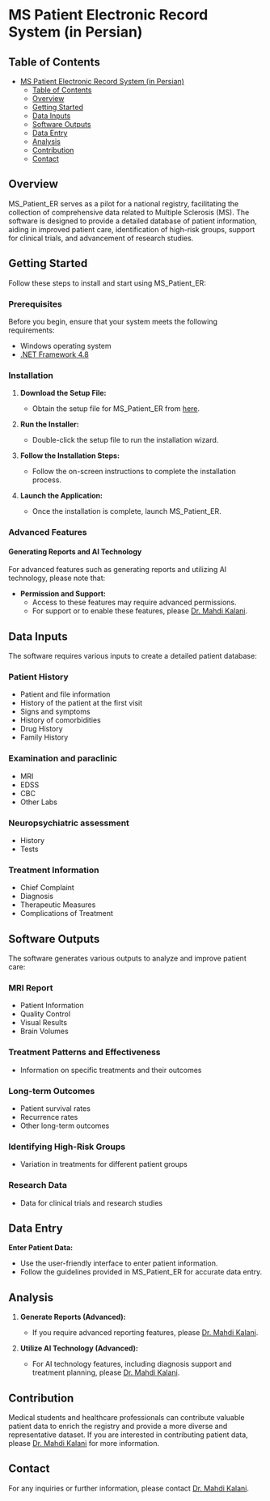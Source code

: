 # MS Patient Electronic Record System (in Persian)

## Table of Contents

- [MS Patient Electronic Record System (in Persian)](#ms-patient-electronic-record-system-in-persian)
  - [Table of Contents](#table-of-contents)
  - [Overview](#overview)
  - [Getting Started](#getting-started)
  - [Data Inputs](#data-inputs)
  - [Software Outputs](#software-outputs)
  - [Data Entry](#data-entry)
  - [Analysis](#analysis)
  - [Contribution](#contribution)
  - [Contact](#contact)

## Overview

MS_Patient_ER serves as a pilot for a national registry, facilitating the collection of comprehensive data related to Multiple Sclerosis (MS). The software is designed to provide a detailed database of patient information, aiding in improved patient care, identification of high-risk groups, support for clinical trials, and advancement of research studies.

## Getting Started

Follow these steps to install and start using MS_Patient_ER:

### Prerequisites

Before you begin, ensure that your system meets the following requirements:

- Windows operating system
- [.NET Framework 4.8](https://dotnet.microsoft.com/en-us/download/dotnet-framework/net48)

### Installation

1. **Download the Setup File:**
   - Obtain the setup file for MS_Patient_ER from [here](https://github.com/drkalani/MS_Patient_ER_Setup/tree/main/Debug).

2. **Run the Installer:**
   - Double-click the setup file to run the installation wizard.

3. **Follow the Installation Steps:**
   - Follow the on-screen instructions to complete the installation process.

4. **Launch the Application:**
   - Once the installation is complete, launch MS_Patient_ER.

### Advanced Features

#### Generating Reports and AI Technology

For advanced features such as generating reports and utilizing AI technology, please note that:

- **Permission and Support:**
  - Access to these features may require advanced permissions.
  - For support or to enable these features, please [Dr. Mahdi Kalani](mailto:dr.mahdi.kalani@gmail.com).

## Data Inputs

The software requires various inputs to create a detailed patient database:

### Patient History

- Patient and file information
- History of the patient at the first visit
- Signs and symptoms
- History of comorbidities
- Drug History
- Family History

### Examination and paraclinic

- MRI
- EDSS
- CBC
- Other Labs

### Neuropsychiatric assessment

- History
- Tests

### Treatment Information

- Chief Complaint 
- Diagnosis
- Therapeutic Measures
- Complications of Treatment

## Software Outputs

The software generates various outputs to analyze and improve patient care:

### MRI Report

- Patient Information
- Quality Control
- Visual Results
- Brain Volumes

### Treatment Patterns and Effectiveness

- Information on specific treatments and their outcomes

### Long-term Outcomes

- Patient survival rates
- Recurrence rates
- Other long-term outcomes

### Identifying High-Risk Groups

- Variation in treatments for different patient groups

### Research Data

- Data for clinical trials and research studies

## Data Entry

**Enter Patient Data:**
   - Use the user-friendly interface to enter patient information.
   - Follow the guidelines provided in MS_Patient_ER for accurate data entry.

## Analysis

1. **Generate Reports (Advanced):**
   - If you require advanced reporting features, please [Dr. Mahdi Kalani](mailto:dr.mahdi.kalani@gmail.com).

2. **Utilize AI Technology (Advanced):**
   - For AI technology features, including diagnosis support and treatment planning, please [Dr. Mahdi Kalani](mailto:dr.mahdi.kalani@gmail.com).

## Contribution

Medical students and healthcare professionals can contribute valuable patient data to enrich the registry and provide a more diverse and representative dataset. If you are interested in contributing patient data, please [Dr. Mahdi Kalani](mailto:dr.mahdi.kalani@gmail.com) for more information.

## Contact

For any inquiries or further information, please contact [Dr. Mahdi Kalani](mailto:dr.mahdi.kalani@gmail.com).
